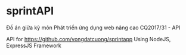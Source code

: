 # sprintAPI
Đồ án giữa kỳ môn Phát triển ứng dụng web nâng cao CQ2017/31 - API

API for https://github.com/vongdatcuong/sprintapp
Using NodeJS, ExpressJS Framework
